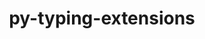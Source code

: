 ---
title: "py-typing-extensions"
layout: cache
categories: [package, develop-2024-10-27]
meta: {"versions": ["4.12.2"], "compilers": ["apple-clang@=15.0.0", "cce@=15.0.1", "gcc@=10.2.1", "gcc@=11.1.0", "gcc@=11.4.0", "gcc@=13.2.0", "gcc@=7.3.1", "gcc@=7.5.0", "gcc@=9.4.0", "oneapi@=2024.2.1"], "oss": ["amzn2", "centos7", "rhel8", "ubuntu18.04", "ubuntu20.04", "ubuntu22.04", "ubuntu24.04", "ventura"], "platforms": ["darwin", "linux"], "targets": ["aarch64", "neoverse_n1", "neoverse_v1", "neoverse_v2", "ppc64le", "x86_64_v3", "zen4"], "stacks": ["aws-isc", "aws-isc-aarch64", "data-vis-sdk", "developer-tools-darwin", "developer-tools-manylinux2014", "e4s", "e4s-cray-rhel", "e4s-neoverse-v2", "e4s-neoverse_v1", "e4s-oneapi", "e4s-power", "e4s-rocm-external", "ml-darwin-aarch64-mps", "ml-linux-x86_64-cpu", "ml-linux-x86_64-cuda", "ml-linux-x86_64-rocm", "radiuss", "root"], "num_specs": 27, "num_specs_by_stack": {"developer-tools-darwin": 1, "root": 27, "ml-darwin-aarch64-mps": 1, "aws-isc-aarch64": 2, "aws-isc": 1, "developer-tools-manylinux2014": 1, "e4s-cray-rhel": 2, "e4s-power": 2, "radiuss": 3, "data-vis-sdk": 2, "e4s-neoverse_v1": 2, "e4s-neoverse-v2": 1, "e4s": 5, "e4s-rocm-external": 1, "e4s-oneapi": 3, "ml-linux-x86_64-rocm": 1, "ml-linux-x86_64-cuda": 1, "ml-linux-x86_64-cpu": 1}}
spec_details: [{"hash": "og3ceokpmdm2vkdgmgvjkaocmb2sc7mt", "compiler": "apple-clang@=15.0.0", "versions": ["4.12.2"], "os": "ventura", "platform": "darwin", "target": "aarch64", "variants": ["build_system=python_pip"], "stacks": ["developer-tools-darwin", "root", "ml-darwin-aarch64-mps"], "size": "-", "tarball": "https://binaries.spack.io/develop-2024-10-27/build_cache/darwin-ventura-aarch64/apple-clang-15.0.0/py-typing-extensions-4.12.2/darwin-ventura-aarch64-apple-clang-15.0.0-py-typing-extensions-4.12.2-og3ceokpmdm2vkdgmgvjkaocmb2sc7mt.spack"}, {"hash": "rxolft6lk2gob7ppsmevvtmb5nwxwh6c", "compiler": "gcc@=7.3.1", "versions": ["4.12.2"], "os": "amzn2", "platform": "linux", "target": "aarch64", "variants": ["build_system=python_pip"], "stacks": ["aws-isc-aarch64", "root"], "size": "-", "tarball": "https://binaries.spack.io/develop-2024-10-27/build_cache/linux-amzn2-aarch64/gcc-7.3.1/py-typing-extensions-4.12.2/linux-amzn2-aarch64-gcc-7.3.1-py-typing-extensions-4.12.2-rxolft6lk2gob7ppsmevvtmb5nwxwh6c.spack"}, {"hash": "tpodry6vqm3pk2ghppnlvb2sfscj25hk", "compiler": "gcc@=7.3.1", "versions": ["4.12.2"], "os": "amzn2", "platform": "linux", "target": "neoverse_n1", "variants": ["build_system=python_pip"], "stacks": ["aws-isc-aarch64", "root"], "size": "-", "tarball": "https://binaries.spack.io/develop-2024-10-27/build_cache/linux-amzn2-neoverse_n1/gcc-7.3.1/py-typing-extensions-4.12.2/linux-amzn2-neoverse_n1-gcc-7.3.1-py-typing-extensions-4.12.2-tpodry6vqm3pk2ghppnlvb2sfscj25hk.spack"}, {"hash": "htsgtacsnfb73iiyw4b4lp5axednieu4", "compiler": "gcc@=7.3.1", "versions": ["4.12.2"], "os": "amzn2", "platform": "linux", "target": "x86_64_v3", "variants": ["build_system=python_pip"], "stacks": ["aws-isc", "root"], "size": "-", "tarball": "https://binaries.spack.io/develop-2024-10-27/build_cache/linux-amzn2-x86_64_v3/gcc-7.3.1/py-typing-extensions-4.12.2/linux-amzn2-x86_64_v3-gcc-7.3.1-py-typing-extensions-4.12.2-htsgtacsnfb73iiyw4b4lp5axednieu4.spack"}, {"hash": "qgxwx5ahouhwubr2chcx462l3tz5pbws", "compiler": "gcc@=10.2.1", "versions": ["4.12.2"], "os": "centos7", "platform": "linux", "target": "x86_64_v3", "variants": ["build_system=python_pip"], "stacks": ["root", "developer-tools-manylinux2014"], "size": "-", "tarball": "https://binaries.spack.io/develop-2024-10-27/build_cache/linux-centos7-x86_64_v3/gcc-10.2.1/py-typing-extensions-4.12.2/linux-centos7-x86_64_v3-gcc-10.2.1-py-typing-extensions-4.12.2-qgxwx5ahouhwubr2chcx462l3tz5pbws.spack"}, {"hash": "udbcpelvko73zcwknquxweakh7jbfl7g", "compiler": "cce@=15.0.1", "versions": ["4.12.2"], "os": "rhel8", "platform": "linux", "target": "zen4", "variants": ["build_system=python_pip"], "stacks": ["e4s-cray-rhel", "root"], "size": "-", "tarball": "https://binaries.spack.io/develop-2024-10-27/build_cache/linux-rhel8-zen4/cce-15.0.1/py-typing-extensions-4.12.2/linux-rhel8-zen4-cce-15.0.1-py-typing-extensions-4.12.2-udbcpelvko73zcwknquxweakh7jbfl7g.spack"}, {"hash": "qzxqwu2fl5afsvthzf6al4pt4htabely", "compiler": "cce@=15.0.1", "versions": ["4.12.2"], "os": "rhel8", "platform": "linux", "target": "zen4", "variants": ["build_system=python_pip"], "stacks": ["e4s-cray-rhel", "root"], "size": "-", "tarball": "https://binaries.spack.io/develop-2024-10-27/build_cache/linux-rhel8-zen4/cce-15.0.1/py-typing-extensions-4.12.2/linux-rhel8-zen4-cce-15.0.1-py-typing-extensions-4.12.2-qzxqwu2fl5afsvthzf6al4pt4htabely.spack"}, {"hash": "ul4gspikecqzeylgaetgy6fjmvns4fyt", "compiler": "gcc@=9.4.0", "versions": ["4.12.2"], "os": "ubuntu20.04", "platform": "linux", "target": "ppc64le", "variants": ["build_system=python_pip"], "stacks": ["root", "e4s-power"], "size": "-", "tarball": "https://binaries.spack.io/develop-2024-10-27/build_cache/linux-ubuntu20.04-ppc64le/gcc-9.4.0/py-typing-extensions-4.12.2/linux-ubuntu20.04-ppc64le-gcc-9.4.0-py-typing-extensions-4.12.2-ul4gspikecqzeylgaetgy6fjmvns4fyt.spack"}, {"hash": "7wufaatw5fwgclwivu7rc5xs24ysd5gj", "compiler": "gcc@=7.5.0", "versions": ["4.12.2"], "os": "ubuntu18.04", "platform": "linux", "target": "x86_64_v3", "variants": ["build_system=python_pip"], "stacks": ["root", "radiuss"], "size": "-", "tarball": "https://binaries.spack.io/develop-2024-10-27/build_cache/linux-ubuntu18.04-x86_64_v3/gcc-7.5.0/py-typing-extensions-4.12.2/linux-ubuntu18.04-x86_64_v3-gcc-7.5.0-py-typing-extensions-4.12.2-7wufaatw5fwgclwivu7rc5xs24ysd5gj.spack"}, {"hash": "vcojipitl3t6wlfa4wu5vmxaqvjuujk3", "compiler": "gcc@=7.5.0", "versions": ["4.12.2"], "os": "ubuntu18.04", "platform": "linux", "target": "x86_64_v3", "variants": ["build_system=python_pip"], "stacks": ["root", "radiuss"], "size": "-", "tarball": "https://binaries.spack.io/develop-2024-10-27/build_cache/linux-ubuntu18.04-x86_64_v3/gcc-7.5.0/py-typing-extensions-4.12.2/linux-ubuntu18.04-x86_64_v3-gcc-7.5.0-py-typing-extensions-4.12.2-vcojipitl3t6wlfa4wu5vmxaqvjuujk3.spack"}, {"hash": "be63yakljfegvfb34uzuwrx2yemnjthb", "compiler": "gcc@=7.5.0", "versions": ["4.12.2"], "os": "ubuntu18.04", "platform": "linux", "target": "x86_64_v3", "variants": ["build_system=python_pip"], "stacks": ["root", "radiuss"], "size": "-", "tarball": "https://binaries.spack.io/develop-2024-10-27/build_cache/linux-ubuntu18.04-x86_64_v3/gcc-7.5.0/py-typing-extensions-4.12.2/linux-ubuntu18.04-x86_64_v3-gcc-7.5.0-py-typing-extensions-4.12.2-be63yakljfegvfb34uzuwrx2yemnjthb.spack"}, {"hash": "24zok324njmwtn7rnkiv27fgdjhpmnjb", "compiler": "gcc@=9.4.0", "versions": ["4.12.2"], "os": "ubuntu20.04", "platform": "linux", "target": "ppc64le", "variants": ["build_system=python_pip"], "stacks": ["root", "e4s-power"], "size": "-", "tarball": "https://binaries.spack.io/develop-2024-10-27/build_cache/linux-ubuntu20.04-ppc64le/gcc-9.4.0/py-typing-extensions-4.12.2/linux-ubuntu20.04-ppc64le-gcc-9.4.0-py-typing-extensions-4.12.2-24zok324njmwtn7rnkiv27fgdjhpmnjb.spack"}, {"hash": "o2iahyyaoxvjkq7zje5q6ubijwu3wovv", "compiler": "gcc@=11.1.0", "versions": ["4.12.2"], "os": "ubuntu20.04", "platform": "linux", "target": "x86_64_v3", "variants": ["build_system=python_pip"], "stacks": ["root", "data-vis-sdk"], "size": "-", "tarball": "https://binaries.spack.io/develop-2024-10-27/build_cache/linux-ubuntu20.04-x86_64_v3/gcc-11.1.0/py-typing-extensions-4.12.2/linux-ubuntu20.04-x86_64_v3-gcc-11.1.0-py-typing-extensions-4.12.2-o2iahyyaoxvjkq7zje5q6ubijwu3wovv.spack"}, {"hash": "rkf42uwnoyhnaqha5kqnafay5gxh63do", "compiler": "gcc@=11.1.0", "versions": ["4.12.2"], "os": "ubuntu20.04", "platform": "linux", "target": "x86_64_v3", "variants": ["build_system=python_pip"], "stacks": ["root", "data-vis-sdk"], "size": "-", "tarball": "https://binaries.spack.io/develop-2024-10-27/build_cache/linux-ubuntu20.04-x86_64_v3/gcc-11.1.0/py-typing-extensions-4.12.2/linux-ubuntu20.04-x86_64_v3-gcc-11.1.0-py-typing-extensions-4.12.2-rkf42uwnoyhnaqha5kqnafay5gxh63do.spack"}, {"hash": "2xrg7jfel75gywn3ki7ni4rg6ex2mole", "compiler": "gcc@=11.4.0", "versions": ["4.12.2"], "os": "ubuntu22.04", "platform": "linux", "target": "neoverse_v1", "variants": ["build_system=python_pip"], "stacks": ["root", "e4s-neoverse_v1"], "size": "-", "tarball": "https://binaries.spack.io/develop-2024-10-27/build_cache/linux-ubuntu22.04-neoverse_v1/gcc-11.4.0/py-typing-extensions-4.12.2/linux-ubuntu22.04-neoverse_v1-gcc-11.4.0-py-typing-extensions-4.12.2-2xrg7jfel75gywn3ki7ni4rg6ex2mole.spack"}, {"hash": "6vymkrr5cxwpjvbipjr2igfuzzajkv4q", "compiler": "gcc@=11.4.0", "versions": ["4.12.2"], "os": "ubuntu22.04", "platform": "linux", "target": "neoverse_v1", "variants": ["build_system=python_pip"], "stacks": ["root", "e4s-neoverse_v1"], "size": "-", "tarball": "https://binaries.spack.io/develop-2024-10-27/build_cache/linux-ubuntu22.04-neoverse_v1/gcc-11.4.0/py-typing-extensions-4.12.2/linux-ubuntu22.04-neoverse_v1-gcc-11.4.0-py-typing-extensions-4.12.2-6vymkrr5cxwpjvbipjr2igfuzzajkv4q.spack"}, {"hash": "6yjmq55flyp52tv2xvvwqv5eefltqyua", "compiler": "gcc@=11.4.0", "versions": ["4.12.2"], "os": "ubuntu22.04", "platform": "linux", "target": "neoverse_v2", "variants": ["build_system=python_pip"], "stacks": ["root", "e4s-neoverse-v2"], "size": "-", "tarball": "https://binaries.spack.io/develop-2024-10-27/build_cache/linux-ubuntu22.04-neoverse_v2/gcc-11.4.0/py-typing-extensions-4.12.2/linux-ubuntu22.04-neoverse_v2-gcc-11.4.0-py-typing-extensions-4.12.2-6yjmq55flyp52tv2xvvwqv5eefltqyua.spack"}, {"hash": "enahbu5epff55xzv23hqhka7rmndx44j", "compiler": "gcc@=11.4.0", "versions": ["4.12.2"], "os": "ubuntu22.04", "platform": "linux", "target": "x86_64_v3", "variants": ["build_system=python_pip"], "stacks": ["root", "e4s"], "size": "-", "tarball": "https://binaries.spack.io/develop-2024-10-27/build_cache/linux-ubuntu22.04-x86_64_v3/gcc-11.4.0/py-typing-extensions-4.12.2/linux-ubuntu22.04-x86_64_v3-gcc-11.4.0-py-typing-extensions-4.12.2-enahbu5epff55xzv23hqhka7rmndx44j.spack"}, {"hash": "xp6iy2n3ycnvhlcaikws3z3q5jpq7vho", "compiler": "gcc@=11.4.0", "versions": ["4.12.2"], "os": "ubuntu22.04", "platform": "linux", "target": "x86_64_v3", "variants": ["build_system=python_pip"], "stacks": ["root", "e4s"], "size": "-", "tarball": "https://binaries.spack.io/develop-2024-10-27/build_cache/linux-ubuntu22.04-x86_64_v3/gcc-11.4.0/py-typing-extensions-4.12.2/linux-ubuntu22.04-x86_64_v3-gcc-11.4.0-py-typing-extensions-4.12.2-xp6iy2n3ycnvhlcaikws3z3q5jpq7vho.spack"}, {"hash": "axf4n5zpr3s526e3o3ekbtxsucp7zbnw", "compiler": "gcc@=11.4.0", "versions": ["4.12.2"], "os": "ubuntu22.04", "platform": "linux", "target": "x86_64_v3", "variants": ["build_system=python_pip"], "stacks": ["e4s-rocm-external", "root"], "size": "-", "tarball": "https://binaries.spack.io/develop-2024-10-27/build_cache/linux-ubuntu22.04-x86_64_v3/gcc-11.4.0/py-typing-extensions-4.12.2/linux-ubuntu22.04-x86_64_v3-gcc-11.4.0-py-typing-extensions-4.12.2-axf4n5zpr3s526e3o3ekbtxsucp7zbnw.spack"}, {"hash": "v6shxchsd5yfeyimfmuqqwqcmgwyozzb", "compiler": "gcc@=11.4.0", "versions": ["4.12.2"], "os": "ubuntu22.04", "platform": "linux", "target": "x86_64_v3", "variants": ["build_system=python_pip"], "stacks": ["root", "e4s"], "size": "-", "tarball": "https://binaries.spack.io/develop-2024-10-27/build_cache/linux-ubuntu22.04-x86_64_v3/gcc-11.4.0/py-typing-extensions-4.12.2/linux-ubuntu22.04-x86_64_v3-gcc-11.4.0-py-typing-extensions-4.12.2-v6shxchsd5yfeyimfmuqqwqcmgwyozzb.spack"}, {"hash": "fmpecfr2gpfreffypkjbvso2zay4fzh2", "compiler": "gcc@=11.4.0", "versions": ["4.12.2"], "os": "ubuntu22.04", "platform": "linux", "target": "x86_64_v3", "variants": ["build_system=python_pip"], "stacks": ["root", "e4s"], "size": "-", "tarball": "https://binaries.spack.io/develop-2024-10-27/build_cache/linux-ubuntu22.04-x86_64_v3/gcc-11.4.0/py-typing-extensions-4.12.2/linux-ubuntu22.04-x86_64_v3-gcc-11.4.0-py-typing-extensions-4.12.2-fmpecfr2gpfreffypkjbvso2zay4fzh2.spack"}, {"hash": "ukcm3kbghjbgcphig5frjfofriw55els", "compiler": "gcc@=11.4.0", "versions": ["4.12.2"], "os": "ubuntu22.04", "platform": "linux", "target": "x86_64_v3", "variants": ["build_system=python_pip"], "stacks": ["root", "e4s"], "size": "-", "tarball": "https://binaries.spack.io/develop-2024-10-27/build_cache/linux-ubuntu22.04-x86_64_v3/gcc-11.4.0/py-typing-extensions-4.12.2/linux-ubuntu22.04-x86_64_v3-gcc-11.4.0-py-typing-extensions-4.12.2-ukcm3kbghjbgcphig5frjfofriw55els.spack"}, {"hash": "hm5h7r2jkpx4csakwsh26gmfdfa3o6i2", "compiler": "oneapi@=2024.2.1", "versions": ["4.12.2"], "os": "ubuntu22.04", "platform": "linux", "target": "x86_64_v3", "variants": ["build_system=python_pip"], "stacks": ["e4s-oneapi", "root"], "size": "-", "tarball": "https://binaries.spack.io/develop-2024-10-27/build_cache/linux-ubuntu22.04-x86_64_v3/oneapi-2024.2.1/py-typing-extensions-4.12.2/linux-ubuntu22.04-x86_64_v3-oneapi-2024.2.1-py-typing-extensions-4.12.2-hm5h7r2jkpx4csakwsh26gmfdfa3o6i2.spack"}, {"hash": "wcib25kowczghklxhy52frszjchrvne2", "compiler": "oneapi@=2024.2.1", "versions": ["4.12.2"], "os": "ubuntu22.04", "platform": "linux", "target": "x86_64_v3", "variants": ["build_system=python_pip"], "stacks": ["e4s-oneapi", "root"], "size": "-", "tarball": "https://binaries.spack.io/develop-2024-10-27/build_cache/linux-ubuntu22.04-x86_64_v3/oneapi-2024.2.1/py-typing-extensions-4.12.2/linux-ubuntu22.04-x86_64_v3-oneapi-2024.2.1-py-typing-extensions-4.12.2-wcib25kowczghklxhy52frszjchrvne2.spack"}, {"hash": "z6kbl6j3k6hfpsy235zfqztvdclb3qyt", "compiler": "oneapi@=2024.2.1", "versions": ["4.12.2"], "os": "ubuntu22.04", "platform": "linux", "target": "x86_64_v3", "variants": ["build_system=python_pip"], "stacks": ["e4s-oneapi", "root"], "size": "-", "tarball": "https://binaries.spack.io/develop-2024-10-27/build_cache/linux-ubuntu22.04-x86_64_v3/oneapi-2024.2.1/py-typing-extensions-4.12.2/linux-ubuntu22.04-x86_64_v3-oneapi-2024.2.1-py-typing-extensions-4.12.2-z6kbl6j3k6hfpsy235zfqztvdclb3qyt.spack"}, {"hash": "r7ck34tku5nzf6g66sg5fsv7be5woecs", "compiler": "gcc@=13.2.0", "versions": ["4.12.2"], "os": "ubuntu24.04", "platform": "linux", "target": "x86_64_v3", "variants": ["build_system=python_pip"], "stacks": ["ml-linux-x86_64-rocm", "root", "ml-linux-x86_64-cuda", "ml-linux-x86_64-cpu"], "size": "-", "tarball": "https://binaries.spack.io/develop-2024-10-27/build_cache/linux-ubuntu24.04-x86_64_v3/gcc-13.2.0/py-typing-extensions-4.12.2/linux-ubuntu24.04-x86_64_v3-gcc-13.2.0-py-typing-extensions-4.12.2-r7ck34tku5nzf6g66sg5fsv7be5woecs.spack"}]
---